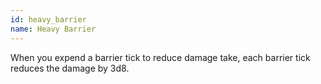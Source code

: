 ```yaml
---
id: heavy_barrier
name: Heavy Barrier
---
```

When you expend a barrier tick to reduce damage take, each barrier tick reduces the damage by 3d8.
